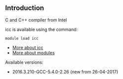 ## Introduction
C and C++ compiler from Intel 

icc is available using the command:

```
module load icc
```

* [More about icc](http://software.intel.com/en-us/intel-compilers/)
* [More about modules](Local:/systems/lisa/software/modules)

Available versions:

* 2016.3.210-GCC-5.4.0-2.26 (new from 26-04-2017)